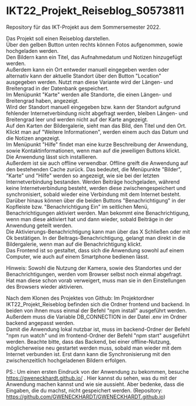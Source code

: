 # IKT22_Projekt_Reiseblog_S0573811
Repository für das IKT-Projekt aus dem Sommersemester 2022.

Das Projekt soll einen Reiseblog darstellen. <br>
Über den gelben Button unten rechts können Fotos aufgenommen, sowie hochgeladen werden.<br>
Den Bildern kann ein Titel, das Aufnahmedatum und Notizen hinzugefügt werden.<br>
Außerdem kann ein Ort entweder manuell eingegeben werden oder alternativ kann der aktuelle Standort über
den Button "Location" ausgegeben werden. Nutzt man diese Variante wird der Längen- und Breitengrad in der
Datenbank gespeichert. <br>
Im Menüpunkt "Karte" werden alle Standorte, die einen Längen- und Breitengrad haben, angezeigt.<br>
Wird der Standort manuell eingegeben bzw. kann der Standort aufgrund fehlender Internetverbindung nicht
abgefragt werden, bleiben Längen- und Breitengrad leer und werden nicht auf der Karte angezeigt.<br>
Auf den Karten der Bildergalerie, sieht man das Bild, den Titel und den Ort. Klickt man auf "Weitere
Informationen", werden einem auch das Datum und die Notizen angezeigt.<br>
Im Menüpunkt "Hilfe" findet man eine kurze Beschreibung der Anwendung, sowie Kontaktinformationen, wenn
man auf die jeweiligen Buttons klickt.<br>
Die Anwendung lässt sich installieren.<br>
Außerdem ist sie auch offline verwendbar. Offline greift die Anwendung auf den bestehenden Cache zurück.
Das bedeutet, die Menüpunkte "Bilder", "Karte" und "Hilfe" werden so angezeigt, wie sie bei der letzten 
Internetverbindung bestanden. Werden Beiträge hochgeladen, während keine Internetverbindung 
besteht, werden diese zwischengespeichert und synchronisiert, sobald wieder eine Verbindung mit dem Internet
besteht.<br>
Darüber hinaus können über die beiden Buttons "Benachrichtigung" in der Kopfleiste bzw. "Benachrichtigung Ein"
im seitlichen Menü, Benachrichtigungen aktiviert werden. Man bekommt eine Benachrichtigung, wenn man diese 
aktiviert hat und dann wieder, sobald Beiträge in der Anwendung geteilt werden.<br>
Die Aktivierungs-Benachrichtigung kann man über das X Schließen oder mit Ok bestätigen.
In der Beitrags-Benachrichtigung, gelangt man direkt in die Bildergalerie, wenn man auf die Benachrichtigung klickt.<br>
Das Frontend ist so gestaltet, dass sich die Anwendung sowohl auf einem Computer, wie auch auf einem Smartphone 
bedienen lässt.<br>

Hinweis: Sowohl die Nutzung der Kamera, sowie des Standortes und der Benachrichtigungen, werden vom Browser selbst 
noch einmal abgefragt. Hat man diese schon vorab verweigert, muss man sie in den Einstellungen des Browsers wieder
aktivieren.

Nach dem Klonen des Projektes von Github:
Im Projektordner IKT22_Projekt_Reiseblog befinden sich die Ordner frontend und backend. In beiden von ihnen muss einmal
der Befehl "npm install" ausgeführt werden. <br>
Außerdem muss die Variable DB_CONNECTION in der Datei .env im Ordner backend angepasst werden.<br>
Damit die Anwendung lokal nutzbar ist, muss im backend-Ordner der Befehl "npm run watch" und im frontend-Ordner der Befehl
"npm start" ausgeführt werden. Beachte bitte, dass das Backend, bei einer offline-Nutzung, möglicherweise neu gestartet 
werden muss, sobald man wieder mit dem Internet verbunden ist. Erst dann kann die Synchronisierung mit den zwischenzeitlich
hochgeladenen Bildern erfolgen.<br>

PS.:
Um einen ersten Eindruck von der Anwendung zu bekommen, besuche https://gweneckhardt.github.io/ .
Hier kannst du sehen, was du mit der Anwendung machen kannst und wie sie aussieht. 
Aber bedenke, dass die Eingaben, die du machst, nicht gespeichert werden.
(Repository: https://github.com/GWENECKHARDT/GWENECKHARDT.github.io)



